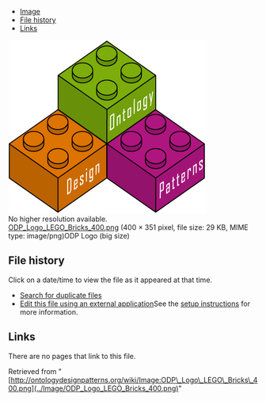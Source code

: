 * [Image](../Image/ODP_Logo_LEGO_Bricks_400.png#file)
* [File history](../Image/ODP_Logo_LEGO_Bricks_400.png#filehistory)
* [Links](../Image/ODP_Logo_LEGO_Bricks_400.png#filelinks)

[![Image:ODP Logo LEGO Bricks 400.png](../images/5/5a/ODP_Logo_LEGO_Bricks_400.png)](../images/5/5a/ODP_Logo_LEGO_Bricks_400.png)  
No higher resolution available.  
[ODP\_Logo\_LEGO\_Bricks\_400.png](../images/5/5a/ODP_Logo_LEGO_Bricks_400.png)‎ (400 × 351 pixel, file size: 29 KB, MIME type: image/png)ODP Logo (big size)




## File history

Click on a date/time to view the file as it appeared at that time.



  
* [Search for duplicate files](http://ontologydesignpatterns.org/wiki/Special:FileDuplicateSearch/ODP_Logo_LEGO_Bricks_400.png "Special:FileDuplicateSearch/ODP Logo LEGO Bricks 400.png")
* [Edit this file using an external application](http://ontologydesignpatterns.org/wiki/index.php?title=Image:ODP_Logo_LEGO_Bricks_400.png&action=edit&externaledit=true&mode=file "Image:ODP Logo LEGO Bricks 400.png")See the [setup instructions](http://www.mediawiki.org/wiki/Manual:External_editors "http://www.mediawiki.org/wiki/Manual:External_editors") for more information.

## Links



There are no pages that link to this file.




Retrieved from "[http://ontologydesignpatterns.org/wiki/Image:ODP\_Logo\_LEGO\_Bricks\_400.png](../Image/ODP_Logo_LEGO_Bricks_400.png)"